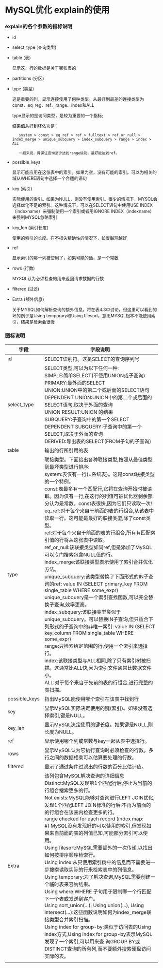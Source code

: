 # MySQL优化 explain的使用

### explain的各个参数的指标说明

- id

- select_type (查询类型)

- table (表)

    显示这一行的数据是关于哪张表的

- partitions (分区)

- type (类型)

    这是重要的列，显示连接使用了何种类型。从最好到最差的连接类型为const、eq_reg、ref、range、index和ALL

    type显示的是访问类型，是较为重要的一个指标;
    
    结果值从好到坏依次是：
    
         system > const > eq_ref > ref > fulltext > ref_or_null > index_merge > unique_subquery > index_subquery > range > index > ALL
         
         一般来说，得保证查询至少达到range级别，最好能达到ref。
- possible_keys

    显示可能应用在这张表中的索引。如果为空，没有可能的索引。可以为相关的域从WHERE语句中选择一个合适的语句
- key (索引)

    实际使用的索引。如果为NULL，则没有使用索引。很少的情况下，MYSQL会选择优化不足的索引。这种情况下，可以在SELECT语句中使用USE INDEX（indexname）来强制使用一个索引或者用IGNORE INDEX（indexname）来强制MYSQL忽略索引
- key_len (索引长度)

    使用的索引的长度。在不损失精确性的情况下，长度越短越好
- ref 

    显示索引的哪一列被使用了，如果可能的话，是一个常数
- rows (行数)

    MYSQL认为必须检查的用来返回请求数据的行数
- filtered (过滤)

- Extra (额外信息)

    关于MYSQL如何解析查询的额外信息。将在表4.3中讨论，但这里可以看到的坏的例子是Using temporary和Using filesort，意思MYSQL根本不能使用索引，结果是检索会很慢

### 图标说明

|字段|字段说明|
|-|-|
id	|SELECT识别符。这是SELECT的查询序列号
select_type	|SELECT类型,可以为以下任何一种:<br>SIMPLE:简单SELECT(不使用UNION或子查询)<br>PRIMARY:最外面的SELECT<br>UNION:UNION中的第二个或后面的SELECT语句<br>DEPENDENT UNION:UNION中的第二个或后面的SELECT语句,取决于外面的查询<br>UNION RESULT:UNION 的结果<br>SUBQUERY:子查询中的第一个SELECT<br>DEPENDENT SUBQUERY:子查询中的第一个SELECT,取决于外面的查询<br>DERIVED:导出表的SELECT(FROM子句的子查询)<br>
table	|输出的行所引用的表
type	|联接类型。下面给出各种联接类型,按照从最佳类型到最坏类型进行排序:<br>system:表仅有一行(=系统表)。这是const联接类型的一个特例。<br>const:表最多有一个匹配行,它将在查询开始时被读取。因为仅有一行,在这行的列值可被优化器剩余部分认为是常数。const表很快,因为它们只读取一次!<br>eq_ref:对于每个来自于前面的表的行组合,从该表中读取一行。这可能是最好的联接类型,除了const类型。<br>ref:对于每个来自于前面的表的行组合,所有有匹配索引值的行将从这张表中读取。<br>ref_or_null:该联接类型如同ref,但是添加了MySQL可以专门搜索包含NULL值的行。<br>index_merge:该联接类型表示使用了索引合并优化方法。<br>unique_subquery:该类型替换了下面形式的IN子查询的ref: value IN (SELECT primary_key FROM single_table WHERE some_expr) unique_subquery是一个索引查找函数,可以完全替换子查询,效率更高。<br>index_subquery:该联接类型类似于unique_subquery。可以替换IN子查询,但只适合下列形式的子查询中的非唯一索引: value IN (SELECT key_column FROM single_table WHERE some_expr)<br>range:只检索给定范围的行,使用一个索引来选择行。<br>index:该联接类型与ALL相同,除了只有索引树被扫描。这通常比ALL快,因为索引文件通常比数据文件小。<br>ALL:对于每个来自于先前的表的行组合,进行完整的表扫描。<br>
possible_keys	|指出MySQL能使用哪个索引在该表中找到行
key	|显示MySQL实际决定使用的键(索引)。如果没有选择索引,键是NULL。
key_len	|显示MySQL决定使用的键长度。如果键是NULL,则长度为NULL。
ref	|显示使用哪个列或常数与key一起从表中选择行。
rows	|显示MySQL认为它执行查询时必须检查的行数。多行之间的数据相乘可以估算要处理的行数。
filtered	|显示了通过条件过滤出的行数的百分比估计值。
Extra	|该列包含MySQL解决查询的详细信息<br>Distinct:MySQL发现第1个匹配行后,停止为当前的行组合搜索更多的行。<br>Not exists:MySQL能够对查询进行LEFT JOIN优化,发现1个匹配LEFT JOIN标准的行后,不再为前面的的行组合在该表内检查更多的行。<br>range checked for each record (index map: #):MySQL没有发现好的可以使用的索引,但发现如果来自前面的表的列值已知,可能部分索引可以使用。<br>Using filesort:MySQL需要额外的一次传递,以找出如何按排序顺序检索行。<br>Using index:从只使用索引树中的信息而不需要进一步搜索读取实际的行来检索表中的列信息。<br>Using temporary:为了解决查询,MySQL需要创建一个临时表来容纳结果。<br>Using where:WHERE 子句用于限制哪一个行匹配下一个表或发送到客户。<br>Using sort_union(...), Using union(...), Using intersect(...):这些函数说明如何为index_merge联接类型合并索引扫描。<br>Using index for group-by:类似于访问表的Using index方式,Using index for group-by表示MySQL发现了一个索引,可以用来查 询GROUP BY或DISTINCT查询的所有列,而不要额外搜索硬盘访问实际的表。
|||